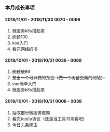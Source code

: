### 本月成长事项



#### 2018/11/01 - 2018/11/30    0070 - 0099

1. 微服务k8s搭起来
2. 刷题100
3. koa入门
4. 看完网络的书

#### 2018/10/01 - 2018/10/31    0039 - 0069

1. ~~刷题破80~~
2. ~~想出一个可以做的东西（做一个树苗交易的网站）~~
3. ~~vue简单入门~~
4. 微服务k8s搭起来

#### 2018/10/01 - 2018/10/31    0008 - 0038

1. 抽取部分微服务框架    
2. 看完tcp/ip协议（还是当工具书来看吧）
3. 今日头条爬虫